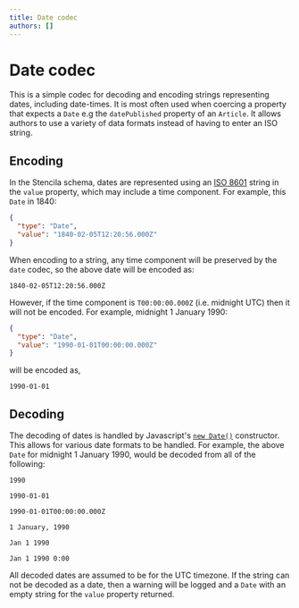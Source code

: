 ```yaml
---
title: Date codec
authors: []
---
```


# Date codec

This is a simple codec for decoding and encoding strings representing dates, including date-times. It is most often used when coercing a property that expects a `Date` e.g the `datePublished` property of an `Article`. It allows authors to use a variety of data formats instead of having to enter an ISO string.

## Encoding

In the Stencila schema, dates are represented using an [ISO 8601](https://en.wikipedia.org/wiki/ISO_8601) string in the `value` property, which may include a time component. For example, this `Date` in 1840:

```json import=waitangi
{
  "type": "Date",
  "value": "1840-02-05T12:20:56.000Z"
}
```

When encoding to a string, any time component will be preserved by the `date` codec, so the above date will be encoded as:

```date export=waitangi
1840-02-05T12:20:56.000Z
```

However, if the time component is `T00:00:00.000Z` (i.e. midnight UTC) then it will not be encoded. For example, midnight 1 January 1990:

```json import=ny1990
{
  "type": "Date",
  "value": "1990-01-01T00:00:00.000Z"
}
```

will be encoded as,

```date export=ny1990
1990-01-01
```

## Decoding

The decoding of dates is handled by Javascript's [`new Date()`](https://developer.mozilla.org/en-US/docs/Web/JavaScript/Reference/Global_Objects/Date) constructor. This allows for various date formats to be handled. For example, the above `Date` for midnight 1 January 1990, would be decoded from all of the following:

```date equals=ny1990
1990
```

```date equals=ny1990
1990-01-01
```

```date equals=ny1990
1990-01-01T00:00:00.000Z
```

```date equals=ny1990
1 January, 1990
```

```date equals=ny1990
Jan 1 1990
```

```date equals=ny1990
Jan 1 1990 0:00
```

All decoded dates are assumed to be for the UTC timezone. If the string can not be decoded as a date, then a warning will be logged and a `Date` with an empty string for the `value` property returned.

